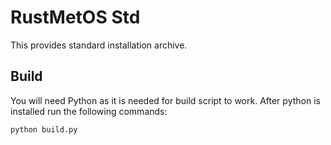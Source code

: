 # RustMetOS Std
This provides standard installation archive.

## Build
You will need Python as it is needed for build script to work.
After python is installed run the following commands:

```
python build.py
```